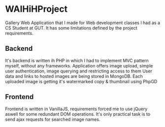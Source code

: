 # WAIHiHProject
Gallery Web Application that I made for Web development classes I had as a CS Student at GUT.
It has some limitations defined by the project requirements.
## Backend
It's backend is written ih PHP in which I had to implement MVC pattern myself, without any frameworks.
Application offers image upload, simple user authentication, image querying and restricting access to them
User data and links to hosted images are being stored in MongoDB. Each uploaded image is getting it's watermarked copy & thumbnail using PhpGD
## Frontend
Frontend is written in VanillaJS, requirements forced me to use jQuery aswell for some redundant DOM operations.
It's only practical task is to send ajax requests for searched image names.

